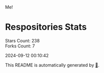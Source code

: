 Me!

# Respositories Stats
Stars Count: 238  
Forks Count: 7

2024-09-12 00:10:42  

This README is automatically generated by [🐰](https://github.com/rnitta/rnitta).
